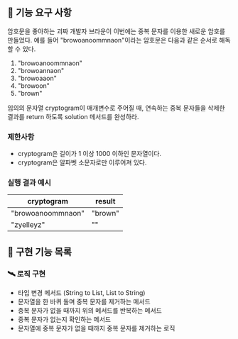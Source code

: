 ## 🚀 기능 요구 사항

암호문을 좋아하는 괴짜 개발자 브라운이 이번에는 중복 문자를 이용한 새로운 암호를 만들었다. 예를 들어 "browoanoommnaon"이라는 암호문은 다음과 같은 순서로 해독할 수 있다.

1. "browoanoommnaon"
2. "browoannaon"
3. "browoaaon"
4. "browoon"
5. "brown"

임의의 문자열 cryptogram이 매개변수로 주어질 때, 연속하는 중복 문자들을 삭제한 결과를 return 하도록 solution 메서드를 완성하라.

### 제한사항

- cryptogram은 길이가 1 이상 1000 이하인 문자열이다.
- cryptogram은 알파벳 소문자로만 이루어져 있다.

### 실행 결과 예시

| cryptogram | result |
| --- | --- |
| "browoanoommnaon" | "brown" |
| "zyelleyz" | "" |

## 🚀 구현 기능 목록
### 🛰 로직 구현
- 타입 변경 메서드 (String to List, List to String)
- 문자열을 한 바퀴 돌며 중복 문자를 제거하는 메서드
- 중복 문자가 없을 때까지 위의 메서드를 반복하는 메서드
- 중복 문자가 없는지 확인하는 메서드
- 문자열에 중복 문자가 없을 때까지 중복 문자를 제거하는 로직
